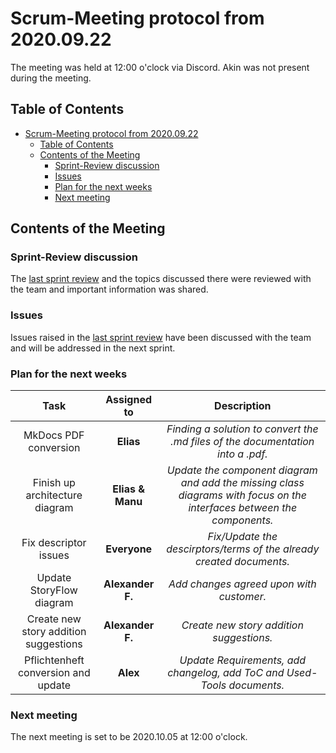 # Scrum-Meeting protocol from 2020.09.22

The meeting was held at 12:00 o'clock via Discord. Akin was not present during the meeting.

## Table of Contents

- [Scrum-Meeting protocol from 2020.09.22](#scrum-meeting-protocol-from-20200922)
  - [Table of Contents](#table-of-contents)
  - [Contents of the Meeting](#contents-of-the-meeting)
    - [Sprint-Review discussion](#sprint-review-discussion)
    - [Issues](#issues)
    - [Plan for the next weeks](#plan-for-the-next-weeks)
    - [Next meeting](#next-meeting)


## Contents of the Meeting

### Sprint-Review discussion

The [last sprint review](/sprint-reviews/review_2020_09_18/) and the topics discussed there were reviewed with the team and important information was shared.

### Issues

Issues raised in the [last sprint review](/sprint-reviews/review_2020_09_18/#issues-to-fix) have been discussed with the team and will be addressed in the next sprint.

### Plan for the next weeks

|Task                                 |Assigned to     |Description                                                         |
|:-----------------------------------:|:--------------:|:------------------------------------------------------------------:|
|MkDocs PDF conversion                |**Elias**       |_Finding a solution to convert the .md files of the documentation into a .pdf._|
|Finish up architecture diagram       |**Elias & Manu**|_Update the component diagram and add the missing class diagrams with focus on the interfaces between the components._|
|Fix descriptor issues                |**Everyone**    |_Fix/Update the descirptors/terms of the already created documents._|
|Update StoryFlow diagram             |**Alexander F.**|_Add changes agreed upon with customer._|
|Create new story addition suggestions|**Alexander F.**|_Create new story addition suggestions._|
|Pflichtenheft conversion and update  |**Alex**        |_Update Requirements, add changelog, add ToC and Used-Tools documents._|

### Next meeting

The next meeting is set to be 2020.10.05 at 12:00 o'clock.